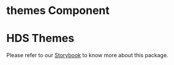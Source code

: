 # themes Component

# HDS Themes

Please refer to our [Storybook](https://storybook.design.in.here.com/storybook-wc/?path=%2Fdocs%2Fhds-themes--available-themes)
to know more about this package.